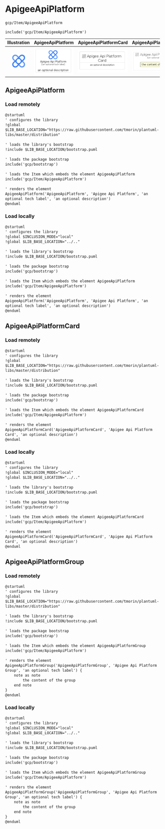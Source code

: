 # ApigeeApiPlatform


```text
gcp/Item/ApigeeApiPlatform
```

```text
include('gcp/Item/ApigeeApiPlatform')
```



| Illustration | ApigeeApiPlatform | ApigeeApiPlatformCard | ApigeeApiPlatformGroup |
| :---: | :---: | :---: | :---: |
| ![illustration for Illustration](../../gcp/Item/ApigeeApiPlatform.png) | ![illustration for ApigeeApiPlatform](../../gcp/Item/ApigeeApiPlatform.Local.png) | ![illustration for ApigeeApiPlatformCard](../../gcp/Item/ApigeeApiPlatformCard.Local.png) | ![illustration for ApigeeApiPlatformGroup](../../gcp/Item/ApigeeApiPlatformGroup.Local.png) |




## ApigeeApiPlatform

### Load remotely
```plantuml
@startuml
' configures the library
!global $LIB_BASE_LOCATION="https://raw.githubusercontent.com/tmorin/plantuml-libs/master/distribution"

' loads the library's bootstrap
!include $LIB_BASE_LOCATION/bootstrap.puml

' loads the package bootstrap
include('gcp/bootstrap')

' loads the Item which embeds the element ApigeeApiPlatform
include('gcp/Item/ApigeeApiPlatform')

' renders the element
ApigeeApiPlatform('ApigeeApiPlatform', 'Apigee Api Platform', 'an optional tech label', 'an optional description')
@enduml
```

### Load locally
```plantuml
@startuml
' configures the library
!global $INCLUSION_MODE="local"
!global $LIB_BASE_LOCATION="../.."

' loads the library's bootstrap
!include $LIB_BASE_LOCATION/bootstrap.puml

' loads the package bootstrap
include('gcp/bootstrap')

' loads the Item which embeds the element ApigeeApiPlatform
include('gcp/Item/ApigeeApiPlatform')

' renders the element
ApigeeApiPlatform('ApigeeApiPlatform', 'Apigee Api Platform', 'an optional tech label', 'an optional description')
@enduml
```

## ApigeeApiPlatformCard

### Load remotely
```plantuml
@startuml
' configures the library
!global $LIB_BASE_LOCATION="https://raw.githubusercontent.com/tmorin/plantuml-libs/master/distribution"

' loads the library's bootstrap
!include $LIB_BASE_LOCATION/bootstrap.puml

' loads the package bootstrap
include('gcp/bootstrap')

' loads the Item which embeds the element ApigeeApiPlatformCard
include('gcp/Item/ApigeeApiPlatform')

' renders the element
ApigeeApiPlatformCard('ApigeeApiPlatformCard', 'Apigee Api Platform Card', 'an optional description')
@enduml
```

### Load locally
```plantuml
@startuml
' configures the library
!global $INCLUSION_MODE="local"
!global $LIB_BASE_LOCATION="../.."

' loads the library's bootstrap
!include $LIB_BASE_LOCATION/bootstrap.puml

' loads the package bootstrap
include('gcp/bootstrap')

' loads the Item which embeds the element ApigeeApiPlatformCard
include('gcp/Item/ApigeeApiPlatform')

' renders the element
ApigeeApiPlatformCard('ApigeeApiPlatformCard', 'Apigee Api Platform Card', 'an optional description')
@enduml
```

## ApigeeApiPlatformGroup

### Load remotely
```plantuml
@startuml
' configures the library
!global $LIB_BASE_LOCATION="https://raw.githubusercontent.com/tmorin/plantuml-libs/master/distribution"

' loads the library's bootstrap
!include $LIB_BASE_LOCATION/bootstrap.puml

' loads the package bootstrap
include('gcp/bootstrap')

' loads the Item which embeds the element ApigeeApiPlatformGroup
include('gcp/Item/ApigeeApiPlatform')

' renders the element
ApigeeApiPlatformGroup('ApigeeApiPlatformGroup', 'Apigee Api Platform Group', 'an optional tech label') {
    note as note
        the content of the group
    end note
}
@enduml
```

### Load locally
```plantuml
@startuml
' configures the library
!global $INCLUSION_MODE="local"
!global $LIB_BASE_LOCATION="../.."

' loads the library's bootstrap
!include $LIB_BASE_LOCATION/bootstrap.puml

' loads the package bootstrap
include('gcp/bootstrap')

' loads the Item which embeds the element ApigeeApiPlatformGroup
include('gcp/Item/ApigeeApiPlatform')

' renders the element
ApigeeApiPlatformGroup('ApigeeApiPlatformGroup', 'Apigee Api Platform Group', 'an optional tech label') {
    note as note
        the content of the group
    end note
}
@enduml
```

